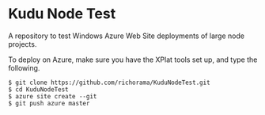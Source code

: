# Kudu Node Test

A repository to test Windows Azure Web Site deployments of large node projects.

To deploy on Azure, make sure you have the XPlat tools set up, and type the following.

```
$ git clone https://github.com/richorama/KuduNodeTest.git
$ cd KuduNodeTest
$ azure site create --git
$ git push azure master
```
